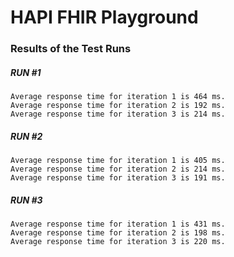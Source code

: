 # HAPI FHIR Playground

### Results of the Test Runs

##### RUN #1
```
Average response time for iteration 1 is 464 ms.
Average response time for iteration 2 is 192 ms.
Average response time for iteration 3 is 214 ms.
```

##### RUN #2
```
Average response time for iteration 1 is 405 ms.
Average response time for iteration 2 is 214 ms.
Average response time for iteration 3 is 191 ms.
```

##### RUN #3
```
Average response time for iteration 1 is 431 ms.
Average response time for iteration 2 is 198 ms.
Average response time for iteration 3 is 220 ms.
```